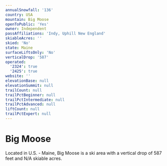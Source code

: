 ```yaml
---
annualSnowfall: '136'
country: USA
mountain: Big Moose
openToPublic: 'Yes'
owner: Independent
passAffiliations: 'Indy, Uphill New England'
skiableAcres: ''
skied: 'No'
state: Maine
surfaceLiftsOnly: 'No'
verticalDrop: '587'
operated:
  '2324': true
  '2425': true
website: ''
elevationBase: null
elevationSummit: null
trailCount: null
trailPctBeginner: null
trailPctIntermediate: null
trailPctAdvanced: null
liftCount: null
trailPctExpert: null
---
```



# Big Moose

Located in U.S. - Maine, Big Moose is a ski area with a vertical drop of 587 feet and N/A skiable acres.

